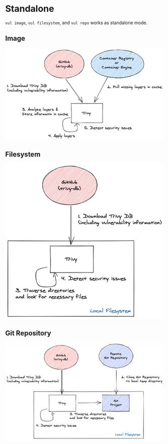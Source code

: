 # Standalone

`vul image`, `vul filesystem`, and `vul repo` works as standalone mode.

## Image

![standalone](../../../imgs/image.png)

## Filesystem

![fs](../../../imgs/fs.png)

## Git Repository

![repo](../../../imgs/repo.png)


